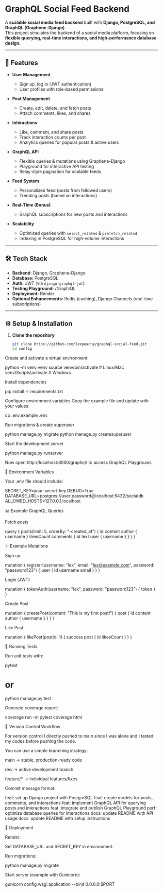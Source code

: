 # GraphQL Social Feed Backend

A **scalable social media feed backend** built with **Django, PostgreSQL, and GraphQL (Graphene-Django)**.  
This project simulates the backend of a social media platform, focusing on **flexible querying, real-time interactions, and high-performance database design**.

---

## 🚀 Features

- **User Management**
  - Sign up, log in (JWT authentication)
  - User profiles with role-based permissions

- **Post Management**
  - Create, edit, delete, and fetch posts
  - Attach comments, likes, and shares

- **Interactions**
  - Like, comment, and share posts
  - Track interaction counts per post
  - Analytics queries for popular posts & active users

- **GraphQL API**
  - Flexible queries & mutations using Graphene-Django
  - Playground for interactive API testing
  - Relay-style pagination for scalable feeds

- **Feed System**
  - Personalized feed (posts from followed users)
  - Trending posts (based on interactions)

- **Real-Time (Bonus)**
  - GraphQL subscriptions for new posts and interactions

- **Scalability**
  - Optimized queries with `select_related` & `prefetch_related`
  - Indexing in PostgreSQL for high-volume interactions

---

## 🛠️ Tech Stack

- **Backend:** Django, Graphene-Django  
- **Database:** PostgreSQL  
- **Auth:** JWT (via `django-graphql-jwt`)  
- **Testing Playground:** /GraphiQL
- **Deployment:** Render
- **Optional Enhancements:** Redis (caching), Django Channels (real-time subscriptions)  

---

## ⚙️ Setup & Installation

1. **Clone the repository**
   ```bash
   git clone https://github.com/lexpeachy/graphql-social-feed.git
   cd config

Create and activate a virtual environment

python -m venv venv
source venv/bin/activate  # Linux/Mac
venv\Scripts\activate     # Windows


Install dependencies

pip install -r requirements.txt


Configure environment variables
Copy the example file and update with your values:

cp .env.example .env


Run migrations & create superuser

python manage.py migrate
python manage.py createsuperuser


Start the development server

python manage.py runserver


Now open http://localhost:8000/graphql/
 to access GraphQL Playground.

🔑 Environment Variables

Your .env file should include:

SECRET_KEY=your-secret-key
DEBUG=True
DATABASE_URL=postgres://user:password@localhost:5432/socialdb
ALLOWED_HOSTS=127.0.0.1,localhost

📊 Example GraphQL Queries

Fetch posts

query {
  posts(limit: 5, orderBy: "-created_at") {
    id
    content
    author {
      username
    }
    likesCount
    comments {
      id
      text
      user {
        username
      }
    }
  }
}

✨ Example Mutations

Sign up

mutation {
  register(username: "lex", email: "lex@example.com", password: "password123") {
    user {
      id
      username
      email
    }
  }
}


Login (JWT)

mutation {
  tokenAuth(username: "lex", password: "password123") {
    token
  }
}


Create Post

mutation {
  createPost(content: "This is my first post!") {
    post {
      id
      content
      author {
        username
      }
    }
  }
}


Like Post

mutation {
  likePost(postId: 1) {
    success
    post {
      id
      likesCount
    }
  }
}

🧪 Running Tests

Run unit tests with:

pytest
# or
python manage.py test


Generate coverage report:

coverage run -m pytest
coverage html

📂 Version Control Workflow

For version control I directly pushed to main since I was alone and I tested my codes before pushing the code.

You can use a simple branching strategy:

main → stable, production-ready code

dev → active development branch

feature/* → individual features/fixes

Commit message format:

feat: set up Django project with PostgreSQL
feat: create models for posts, comments, and interactions
feat: implement GraphQL API for querying posts and interactions
feat: integrate and publish GraphQL Playground
perf: optimize database queries for interactions
docs: update README with API usage
docs: update README with setup instructions

🚀 Deployment 

Render:

Set DATABASE_URL and SECRET_KEY in environment.

Run migrations:

python manage.py migrate


Start server (example with Gunicorn):

gunicorn config.wsgi:application --bind 0.0.0.0:$PORT

